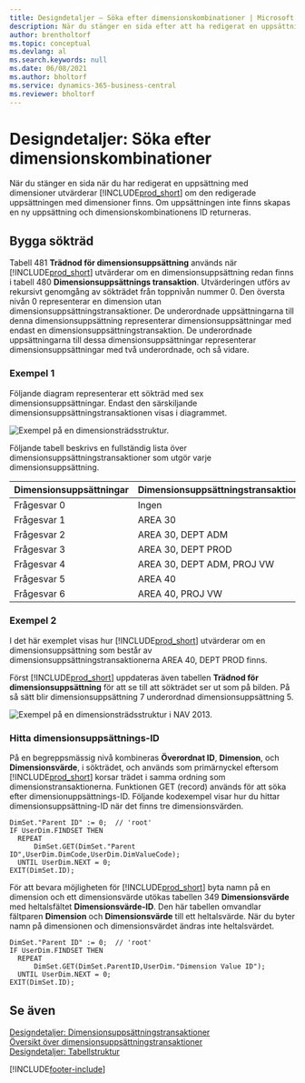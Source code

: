 ```yaml
---
title: Designdetaljer – Söka efter dimensionskombinationer | Microsoft Docs
description: När du stänger en sida efter att ha redigerat en uppsättning dimensioner utvärderar Business Central huruvida den redigerade uppsättningen dimensioner finns. Om uppsättningen inte finns skapas en ny uppsättning och dimensionskombinationens ID returneras.
author: brentholtorf
ms.topic: conceptual
ms.devlang: al
ms.search.keywords: null
ms.date: 06/08/2021
ms.author: bholtorf
ms.service: dynamics-365-business-central
ms.reviewer: bholtorf
---
```

# Designdetaljer: Söka efter dimensionskombinationer
När du stänger en sida när du har redigerat en uppsättning med dimensioner utvärderar [!INCLUDE[prod_short](includes/prod_short.md)] om den redigerade uppsättningen med dimensioner finns. Om uppsättningen inte finns skapas en ny uppsättning och dimensionskombinationens ID returneras.  

## Bygga sökträd  
 Tabell 481 **Trädnod för dimensionsuppsättning** används när [!INCLUDE[prod_short](includes/prod_short.md)] utvärderar om en dimensionsuppsättning redan finns i tabell 480 **Dimensionsuppsättnings transaktion**. Utvärderingen utförs av rekursivt genomgång av sökträdet från toppnivån nummer 0. Den översta nivån 0 representerar en dimension utan dimensionsuppsättningstransaktioner. De underordnade uppsättningarna till denna dimensionsuppsättning representerar dimensionsuppsättningar med endast en dimensionsuppsättningstransaktion. De underordnade uppsättningarna till dessa dimensionsuppsättningar representerar dimensionsuppsättningar med två underordnade, och så vidare.  

### Exempel 1  
 Följande diagram representerar ett sökträd med sex dimensionsuppsättningar. Endast den särskiljande dimensionsuppsättningstransaktionen visas i diagrammet.  

 ![Exempel på en dimensionsträdsstruktur.](media/nav2013_dimension_tree.png "Exempel på en dimensionsträdsstruktur")  

 Följande tabell beskrivs en fullständig lista över dimensionsuppsättningstransaktioner som utgör varje dimensionsuppsättning.  

|Dimensionsuppsättningar|Dimensionsuppsättningstransaktioner|  
|--------------------|---------------------------|  
|Frågesvar 0|Ingen|  
|Frågesvar 1|AREA 30|  
|Frågesvar 2|AREA 30, DEPT ADM|  
|Frågesvar 3|AREA 30, DEPT PROD|  
|Frågesvar 4|AREA 30, DEPT ADM, PROJ VW|  
|Frågesvar 5|AREA 40|  
|Frågesvar 6|AREA 40, PROJ VW|  

### Exempel 2  
 I det här exemplet visas hur [!INCLUDE[prod_short](includes/prod_short.md)] utvärderar om en dimensionsuppsättning som består av dimensionsuppsättningstransaktionerna AREA 40, DEPT PROD finns.  

 Först [!INCLUDE[prod_short](includes/prod_short.md)] uppdateras även tabellen **Trädnod för dimensionsuppsättning** för att se till att sökträdet ser ut som på bilden. På så sätt blir dimensionsuppsättning 7 underordnad dimensionsuppsättning 5.  

 ![Exempel på en dimensionsträdsstruktur i NAV 2013.](media/nav2013_dimension_tree_example2.png "Exempel på en dimensionsträdsstruktur i NAV 2013")  

### Hitta dimensionsuppsättnings-ID  
 På en begreppsmässig nivå kombineras **Överordnat ID**, **Dimension**, och **Dimensionsvärde**, i sökträdet, och används som primärnyckel eftersom [!INCLUDE[prod_short](includes/prod_short.md)] korsar trädet i samma ordning som dimensionstransaktionerna. Funktionen GET (record) används för att söka efter dimensionuppsättnings-ID. Följande kodexempel visar hur du hittar dimensionsuppsättning-ID när det finns tre dimensionsvärden.  

```  
DimSet."Parent ID" := 0;  // 'root'  
IF UserDim.FINDSET THEN  
  REPEAT  
      DimSet.GET(DimSet."Parent ID",UserDim.DimCode,UserDim.DimValueCode);  
  UNTIL UserDim.NEXT = 0;  
EXIT(DimSet.ID);  

```  

För att bevara möjligheten för [!INCLUDE[prod_short](includes/prod_short.md)] byta namn på en dimension och ett dimensionsvärde utökas tabellen 349 **Dimensionsvärde** med heltalsfältet **Dimensionsvärde-ID**. Den här tabellen omvandlar fältparen **Dimension** och **Dimensionsvärde** till ett heltalsvärde. När du byter namn på dimensionen och dimensionsvärdet ändras inte heltalsvärdet.  

```  
DimSet."Parent ID" := 0;  // 'root'  
IF UserDim.FINDSET THEN  
  REPEAT  
      DimSet.GET(DimSet.ParentID,UserDim."Dimension Value ID");  
  UNTIL UserDim.NEXT = 0;  
EXIT(DimSet.ID);  

```  

## Se även
    
 [Designdetaljer: Dimensionsuppsättningstransaktioner](/dynamics365/business-central/design-details-dimension-set-entries-overview)   
 [Översikt över dimensionsuppsättningstransaktioner](design-details-dimension-set-entries-overview.md)   
 [Designdetaljer: Tabellstruktur](design-details-table-structure.md)   
 


[!INCLUDE[footer-include](includes/footer-banner.md)]